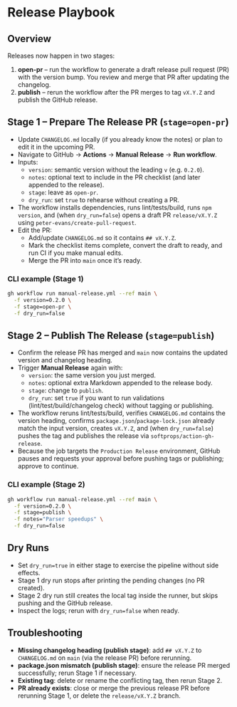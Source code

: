 # Release Playbook

## Overview
Releases now happen in two stages:
1. **open-pr** – run the workflow to generate a draft release pull request (PR) with the version bump. You review and merge that PR after updating the changelog.
2. **publish** – rerun the workflow after the PR merges to tag `vX.Y.Z` and publish the GitHub release.

## Stage 1 – Prepare The Release PR (`stage=open-pr`)
- Update `CHANGELOG.md` locally (if you already know the notes) or plan to edit it in the upcoming PR.
- Navigate to GitHub → **Actions** → **Manual Release** → **Run workflow**.
- Inputs:
  - `version`: semantic version without the leading `v` (e.g. `0.2.0`).
  - `notes`: optional text to include in the PR checklist (and later appended to the release).
  - `stage`: leave as `open-pr`.
  - `dry_run`: set `true` to rehearse without creating a PR.
- The workflow installs dependencies, runs lint/tests/build, runs `npm version`, and (when `dry_run=false`) opens a draft PR `release/vX.Y.Z` using `peter-evans/create-pull-request`.
- Edit the PR:
  - Add/update `CHANGELOG.md` so it contains `## vX.Y.Z`.
  - Mark the checklist items complete, convert the draft to ready, and run CI if you make manual edits.
  - Merge the PR into `main` once it’s ready.

### CLI example (Stage 1)
```sh
gh workflow run manual-release.yml --ref main \
  -f version=0.2.0 \
  -f stage=open-pr \
  -f dry_run=false
```

## Stage 2 – Publish The Release (`stage=publish`)
- Confirm the release PR has merged and `main` now contains the updated version and changelog heading.
- Trigger **Manual Release** again with:
  - `version`: the same version you just merged.
  - `notes`: optional extra Markdown appended to the release body.
  - `stage`: change to `publish`.
  - `dry_run`: set `true` if you want to run validations (lint/test/build/changelog check) without tagging or publishing.
- The workflow reruns lint/tests/build, verifies `CHANGELOG.md` contains the version heading, confirms `package.json`/`package-lock.json` already match the input version, creates `vX.Y.Z`, and (when `dry_run=false`) pushes the tag and publishes the release via `softprops/action-gh-release`.
- Because the job targets the `Production Release` environment, GitHub pauses and requests your approval before pushing tags or publishing; approve to continue.

### CLI example (Stage 2)
```sh
gh workflow run manual-release.yml --ref main \
  -f version=0.2.0 \
  -f stage=publish \
  -f notes="Parser speedups" \
  -f dry_run=false
```

## Dry Runs
- Set `dry_run=true` in either stage to exercise the pipeline without side effects.
- Stage 1 dry run stops after printing the pending changes (no PR created).
- Stage 2 dry run still creates the local tag inside the runner, but skips pushing and the GitHub release.
- Inspect the logs; rerun with `dry_run=false` when ready.

## Troubleshooting
- **Missing changelog heading (publish stage)**: add `## vX.Y.Z` to `CHANGELOG.md` on `main` (via the release PR) before rerunning.
- **package.json mismatch (publish stage)**: ensure the release PR merged successfully; rerun Stage 1 if necessary.
- **Existing tag**: delete or rename the conflicting tag, then rerun Stage 2.
- **PR already exists**: close or merge the previous release PR before rerunning Stage 1, or delete the `release/vX.Y.Z` branch.
